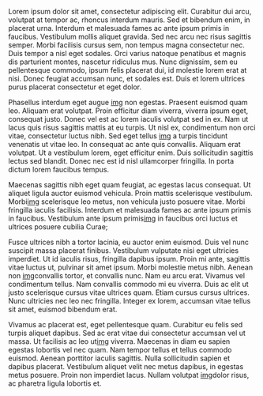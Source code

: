 Lorem ipsum dolor sit amet, consectetur adipiscing elit. Curabitur dui arcu, volutpat at tempor ac, rhoncus interdum mauris. Sed et bibendum enim, in placerat urna. Interdum et malesuada fames ac ante ipsum primis in faucibus. Vestibulum mollis aliquet gravida. Sed nec arcu nec risus sagittis semper. Morbi facilisis cursus sem, non tempus magna consectetur nec. Duis tempor a nisl eget sodales. Orci varius natoque penatibus et magnis dis parturient montes, nascetur ridiculus mus. Nunc dignissim, sem eu pellentesque commodo, ipsum felis placerat dui, id molestie lorem erat at nisi. Donec feugiat accumsan nunc, et sodales est. Duis et lorem ultrices purus placerat consectetur et eget dolor.

Phasellus interdum eget augue [img](http://www.lipsum.cl/?paras=5&type=chilenismos&start-with-lorem=1) non egestas. Praesent euismod quam leo. Aliquam erat volutpat. Proin efficitur diam viverra, viverra ipsum eget, consequat justo. Donec vel est ac lorem iaculis volutpat sed in ex. Nam ut lacus quis risus sagittis mattis at eu turpis. Ut nisl ex, condimentum non orci vitae, consectetur luctus nibh. Sed eget tellus [img](http://www.lipsum.cl/?paras=5&type=chilenismos&start-with-lorem=1) a turpis tincidunt venenatis ut vitae leo. In consequat ac ante quis convallis. Aliquam erat volutpat. Ut a vestibulum lorem, eget efficitur enim. Duis sollicitudin sagittis lectus sed blandit. Donec nec est id nisl ullamcorper fringilla. In porta dictum lorem faucibus tempus.

Maecenas sagittis nibh eget quam feugiat, ac egestas lacus consequat. Ut aliquet ligula auctor euismod vehicula. Proin mattis scelerisque vestibulum. Morbi[img](https://es.thefreedictionary.com/al%C3%B3) scelerisque leo metus, non vehicula justo posuere vitae. Morbi fringilla iaculis facilisis. Interdum et malesuada fames ac ante ipsum primis in faucibus. Vestibulum ante ipsum primis[img](https://es.wiktionary.org/wiki/al%C3%B3) in faucibus orci luctus et ultrices posuere cubilia Curae;

Fusce ultrices nibh a tortor lacinia, eu auctor enim euismod. Duis vel nunc suscipit massa placerat finibus. Vestibulum vulputate nisi eget ultricies imperdiet. Ut id iaculis risus, fringilla dapibus ipsum. Proin mi ante, sagittis vitae luctus ut, pulvinar sit amet ipsum. Morbi molestie metus nibh. Aenean non [img](https://es.yamaha.com/es/products/musical_instruments/winds/trumpets/bb_trumpets/ytr-2330/index.html)convallis tortor, et convallis nunc. Nam eu arcu erat. Vivamus vel condimentum tellus. Nam convallis commodo mi eu viverra. Duis ac elit ut justo scelerisque cursus vitae ultrices quam. Etiam cursus cursus ultrices. Nunc ultricies nec leo nec fringilla. Integer ex lorem, accumsan vitae tellus sit amet, euismod bibendum erat.

Vivamus ac placerat est, eget pellentesque quam. Curabitur eu felis sed turpis aliquet dapibus. Sed ac erat vitae dui consectetur accumsan vel ut massa. Ut facilisis ac leo ut[img](http://ytr.com/) viverra. Maecenas in diam eu sapien egestas lobortis vel nec quam. Nam tempor tellus et tellus commodo euismod. Aenean porttitor iaculis sagittis. Nulla sollicitudin sapien et dapibus placerat. Vestibulum aliquet velit nec metus dapibus, in egestas metus posuere. Proin non imperdiet lacus. Nullam volutpat [img](https://www.vix.com/es/btg/curiosidades/4752/que-es-el-factor-rh)dolor risus, ac pharetra ligula lobortis et.